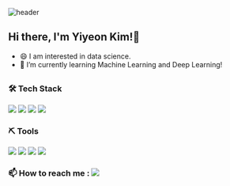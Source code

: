 ![header](https://capsule-render.vercel.app/api?type=Waving&color=gradient&height=100&section=header&text=&fontSize=40&fontAlignY=35)

<h2>Hi there, I'm Yiyeon Kim!👋</h2>

- 😄 I am interested in data science.
- 🌱 I’m currently learning Machine Learning and Deep Learning!

##
<div>
  <h3>🛠 Tech Stack</h3>
  <img src="https://img.shields.io/badge/Python-3776AB?&style=plastic&logo=python&logoColor=white">
  <img src="https://img.shields.io/badge/R-276DC3?&style=plastic&logo=r&logoColor=white">
  <img src="https://img.shields.io/badge/HTML5-E34F26?&style=plastic&logo=html5&logoColor=white">
  <img src="https://img.shields.io/badge/CSS3-1572B6?&style=plastic&logo=css3&logoColor=white">
</div>

<div>
  <h3>⛏ Tools</h3>
  <img src="https://img.shields.io/badge/Jupyter-F37626?&style=plastic&logo=jupyter&logoColor=white">
  <img src="https://img.shields.io/badge/RStudio-75AADB?&style=plastic&logo=rstudio&logoColor=white">
  <img src="https://img.shields.io/badge/VSCode-007ACC?&style=plastic&logo=visual-studio-code&logoColor=white">
  <img src="https://img.shields.io/badge/PyCharm-000000?&style=plastic&logo=pycharm&logoColor=white">
</div>

<div>
  <h3>📫 How to reach me :
<a href="mailto:yiyeonk0901@gmail.com" target="_blank"><img src="https://img.shields.io/badge/Gmail-EA4335?style=flat-square&logo=Gmail&logoColor=white"/></a>
</h3>
  
<!--
**yiyeonk/yiyeonk** is a ✨ _special_ ✨ repository because its `README.md` (this file) appears on your GitHub profile.

Here are some ideas to get you started:

- 🔭 I’m currently working on ...
- 🌱 I’m currently learning ...
- 👯 I’m looking to collaborate on ...
- 🤔 I’m looking for help with ...
- 💬 Ask me about ...
- 📫 How to reach me: ...
- 😄 Pronouns: ...
- ⚡ Fun fact: ...
-->
